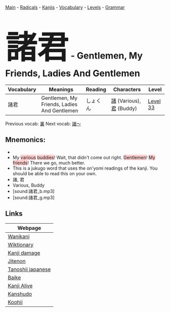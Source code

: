 <style> bigfont {font-size: 100px}</style>
[Main](../README.md) -
[Radicals](../radicals.md) -
[Kanjis](../kanjis.md) -
[Vocabulary](../vocabulary.md) -
[Levels](../levels.md) -
[Grammar](../grammar.md)
# <bigfont> 諸君</bigfont> - Gentlemen, My Friends, Ladies And Gentlemen 

| Vocabulary | Meanings | Reading | Characters | Level |
| --- | --- | --- | --- | --- |
| 諸君 | Gentlemen, My Friends, Ladies And Gentlemen | しょくん |  [諸](../kanjis/諸.md) (Various), [君](../kanjis/君.md) (Buddy) | [Level 33](../levels/wk_level33.md) |

Previous vocab: [裏](裏.md) Next vocab: [諸〜](諸〜.md) 

## Mnemonics:

* 
* My <span style="background-color:#ffcccb"> various</span> <span style="background-color:#ffcccb"> buddies</span>! Wait, that didn't come out right. <span style="background-color:#ffcccb"> Gentlemen</span>! <span style="background-color:#ffcccb"> My friends</span>! There we go, much better.
* This is a jukugo word that uses the on'yomi readings of the kanji. You should be able to read this on your own.
* 諸, 君
* Various, Buddy
* [sound:諸君_b.mp3]
* [sound:諸君_g.mp3]


## Links 

| Webpage |
| --- |
| [Wanikani          ](https://www.wanikani.com/kanji/諸君) |
| [Wiktionary        ](https://en.wiktionary.org/wiki/諸君) |
| [Kanji damage      ](http://www.kanjidamage.com/kanji/search?utf8=✓&q=諸君) |
| [Jitenon           ](https://jitenon.com/kanji/諸君) |
| [Tanoshii japanese ](https://www.tanoshiijapanese.com/dictionary/kanji.cfm?k=諸君) |
| [Baike             ](https://baike.baidu.com/item/諸君) |
| [Kanji Alive       ](https://app.kanjialive.com/諸君) |
| [Kanshudo          ](https://www.kanshudo.com/searchmn?q=諸君) |
| [Koohii            ](https://kanji.koohii.com/study/kanji/諸君) |
